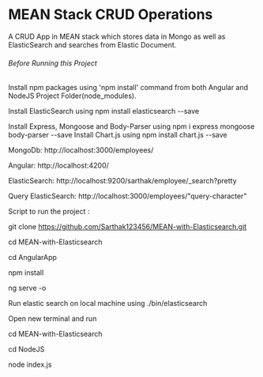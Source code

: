 # MEAN Stack CRUD Operations
A CRUD App in MEAN stack which stores data in Mongo as well as ElasticSearch and searches from Elastic Document.

###### Before Running this Project
Install npm packages using 'npm install' command from both Angular and NodeJS Project Folder(node_modules).

Install ElasticSearch using npm install elasticsearch --save 

Install Express, Mongoose and Body-Parser  using npm i express mongoose body-parser --save
Install Chart.js using npm install chart.js --save

MongoDb: http://localhost:3000/employees/

Angular: http://localhost:4200/

ElasticSearch: http://localhost:9200/sarthak/employee/_search?pretty

Query ElasticSearch: http://localhost:3000/employees/"query-character"



Script to run the project :

git clone https://github.com/Sarthak123456/MEAN-with-Elasticsearch.git

cd MEAN-with-Elasticsearch

cd AngularApp

npm install

ng serve -o 

Run elastic search on local machine using ./bin/elasticsearch

Open new terminal and run 

cd MEAN-with-Elasticsearch

cd NodeJS

node index.js 
